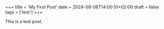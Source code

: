 +++
title = 'My First Post'
date = 2024-09-08T14:00:51+02:00
draft = false
tags = ['test']
+++

This is a test post.
